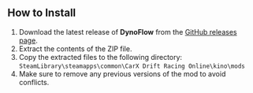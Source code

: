 ## How to Install
1. Download the latest release of **DynoFlow** from the [GitHub releases page](https://github.com/Dranser/DynoFlow/releases).
2. Extract the contents of the ZIP file.
3. Copy the extracted files to the following directory: `SteamLibrary\steamapps\common\CarX Drift Racing Online\kino\mods`
4. Make sure to remove any previous versions of the mod to avoid conflicts.